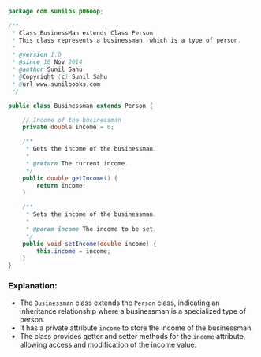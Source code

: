 ```java
package com.sunilos.p06oop;

/**
 * Class BusinessMan extends Class Person
 * This class represents a businessman, which is a type of person.
 * 
 * @version 1.0
 * @since 16 Nov 2014
 * @author Sunil Sahu
 * @Copyright (c) Sunil Sahu
 * @url www.sunilbooks.com
 */

public class Businessman extends Person {

	// Income of the businessman
	private double income = 0;

	/**
	 * Gets the income of the businessman.
	 * 
	 * @return The current income.
	 */
	public double getIncome() {
		return income;
	}

	/**
	 * Sets the income of the businessman.
	 * 
	 * @param income The income to be set.
	 */
	public void setIncome(double income) {
		this.income = income;
	}
}
```

### Explanation:
- The `Businessman` class extends the `Person` class, indicating an inheritance relationship where a businessman is a specialized type of person.
- It has a private attribute `income` to store the income of the businessman.
- The class provides getter and setter methods for the `income` attribute, allowing access and modification of the income value.
